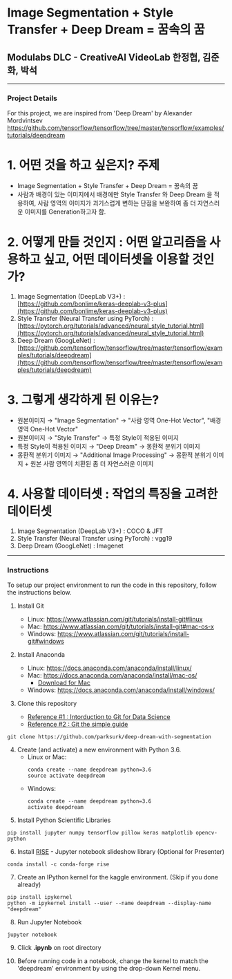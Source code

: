 Image Segmentation + Style Transfer + Deep Dream = 꿈속의 꿈
================================
Modulabs DLC - CreativeAI VideoLab 한정협, 김준화, 박석
-------------------------------------------

---


### Project Details

For this project, we are inspired from 'Deep Dream' by Alexander Mordvintsev https://github.com/tensorflow/tensorflow/tree/master/tensorflow/examples/tutorials/deepdream

# 1. 어떤 것을 하고 싶은지? 주제

- Image Segmentation + Style Transfer + Deep Dream = 꿈속의 꿈
- 사람과 배경이 있는 이미지에서 배경에만 Style Transfer 와 Deep Dream 을 적용하여, 사람 영역의 이미지가 괴기스럽게 변하는 단점을 보완하여 좀 더 자연스러운 이미지를 Generation하고자 함.

# 2. 어떻게 만들 것인지 : 어떤 알고리즘을 사용하고 싶고, 어떤 데이터셋을 이용할 것인가?

1. Image Segmentation (DeepLab V3+) : [https://github.com/bonlime/keras-deeplab-v3-plus](https://github.com/bonlime/keras-deeplab-v3-plus)
2. Style Transfer (Neural Transfer using PyTorch) : [https://pytorch.org/tutorials/advanced/neural_style_tutorial.html](https://pytorch.org/tutorials/advanced/neural_style_tutorial.html)
3. Deep Dream (GoogLeNet) :  [https://github.com/tensorflow/tensorflow/tree/master/tensorflow/examples/tutorials/deepdream](https://github.com/tensorflow/tensorflow/tree/master/tensorflow/examples/tutorials/deepdream)

# 3. 그렇게 생각하게 된 이유는?

- 원본이미지 → "Image Segmentation" → "사람 영역 One-Hot Vector", "배경 영역 One-Hot Vector"
- 원본이미지 → "Style Transfer" → 특정 Style이 적용된 이미지
- 특정 Style이 적용된 이미지 → "Deep Dream" → 몽환적 분위기 이미지
- 몽환적 분위기 이미지 → "Additional Image Processing" → 몽환적 분위기 이미지 + 원본 사람 영역이 치환된 좀 더 자연스러운 이미지

# 4. 사용할 데이터셋 : 작업의 특징을 고려한 데이터셋

1. Image Segmentation (DeepLab V3+) : COCO & JFT
2. Style Transfer (Neural Transfer using PyTorch) : vgg19
3. Deep Dream (GoogLeNet) : Imagenet
---

### Instructions

To setup our project environment to run the code in this repository, follow the instructions below.


1. Install Git
	-	Linux: https://www.atlassian.com/git/tutorials/install-git#linux
	- Mac: https://www.atlassian.com/git/tutorials/install-git#mac-os-x
	-	Windows: https://www.atlassian.com/git/tutorials/install-git#windows

2. Install Anaconda
	-	Linux: https://docs.anaconda.com/anaconda/install/linux/
	- Mac: https://docs.anaconda.com/anaconda/install/mac-os/
		- [Download for Mac](https://drive.google.com/file/d/1HVymmlUe5_wLMvNrEGxYwLNnya6vhNpz/view?usp=sharing)
	-	Windows: https://docs.anaconda.com/anaconda/install/windows/

3.	Clone this repository
	- [Reference #1 : Intorduction to Git for Data Science](https://www.datacamp.com/courses/introduction-to-git-for-data-science)
	- [Reference #2 : Git the simple guide](https://rogerdudler.github.io/git-guide/index.ko.html)

```
git clone https://github.com/parksurk/deep-dream-with-segmentation
```
4.	Create (and activate) a new environment with Python 3.6.
	-	Linux or Mac:
		```
		conda create --name deepdream python=3.6
		source activate deepdream
		```
	-	Windows:
		```
		conda create --name deepdream python=3.6
		activate deepdream
		```
5.	Install Python Scientific Libraries

```
pip install jupyter numpy tensorflow pillow keras matplotlib opencv-python
```

6. Install [RISE](https://github.com/damianavila/RISE) - Jupyter notebook slideshow library (Optional for Presenter)

```
conda install -c conda-forge rise
```

7.	Create an IPython kernel for the kaggle environment. (Skip if you done already)

```
pip install ipykernel
python -m ipykernel install --user --name deepdream --display-name "deepdream"
```

8.	Run Jupyter Notebook

```
jupyter notebook
```

9.	Click **.ipynb** on root directory

10.	Before running code in a notebook, change the kernel to match the 'deepdream' environment by using the drop-down Kernel menu.
